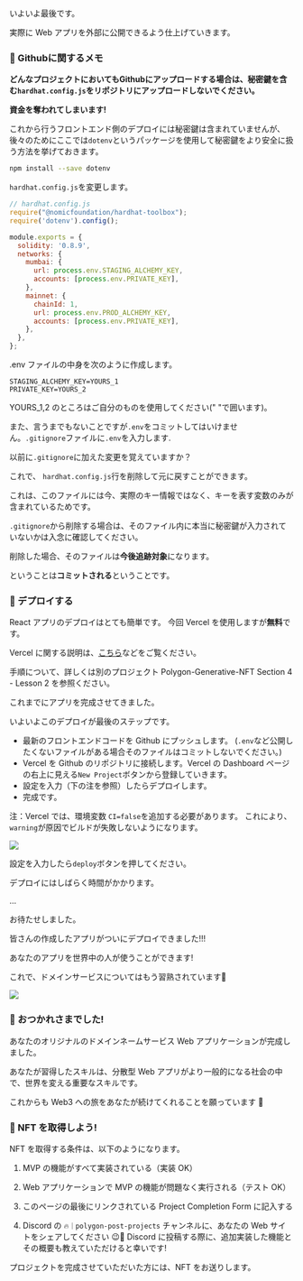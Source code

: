 いよいよ最後です。

実際に Web アプリを外部に公開できるよう仕上げていきます。

### 🙉 Githubに関するメモ

**どんなプロジェクトにおいてもGithubにアップロードする場合は、秘密鍵を含む`hardhat.config.js`をリポジトリにアップロードしないでください。**

**資金を奪われてしまいます!**

これから行うフロントエンド側のデプロイには秘密鍵は含まれていませんが、後々のためにここでは`dotenv`というパッケージを使用して秘密鍵をより安全に扱う方法を挙げておきます。

```bash
npm install --save dotenv
```

`hardhat.config.js`を変更します。

```javascript
// hardhat.config.js
require("@nomicfoundation/hardhat-toolbox");
require('dotenv').config();

module.exports = {
  solidity: '0.8.9',
  networks: {
    mumbai: {
      url: process.env.STAGING_ALCHEMY_KEY,
      accounts: [process.env.PRIVATE_KEY],
    },
    mainnet: {
      chainId: 1,
      url: process.env.PROD_ALCHEMY_KEY,
      accounts: [process.env.PRIVATE_KEY],
    },
  },
};
```

.env ファイルの中身を次のように作成します。

```
STAGING_ALCHEMY_KEY=YOURS_1
PRIVATE_KEY=YOURS_2
```
YOURS_1,2 のところはご自分のものを使用してください(" "で囲います)。

また、言うまでもないことですが`.env`をコミットしてはいけません。`.gitignore`ファイルに`.env`を入力します.

以前に`.gitignore`に加えた変更を覚えていますか？

これで、 `hardhat.config.js`行を削除して元に戻すことができます。

これは、このファイルには今、実際のキー情報ではなく、キーを表す変数のみが含まれているためです。

`.gitignore`から削除する場合は、そのファイル内に本当に秘密鍵が入力されていないかは入念に確認してください。

削除した場合、そのファイルは**今後追跡対象**になります。

ということは**コミットされる**ということです。

### 🚀 デプロイする

React アプリのデプロイはとても簡単です。 今回 Vercel を使用しますが**無料**です。

Vercel に関する説明は、[こちら](https://zenn.dev/lollipop_onl/articles/eoz-vercel-pricing-2020)などをご覧ください。

手順について、詳しくは別のプロジェクト Polygon-Generative-NFT Section 4 - Lesson 2 を参照ください。

これまでにアプリを完成させてきました。

いよいよこのデプロイが最後のステップです。



- 最新のフロントエンドコードを Github にプッシュします。 (`.env`など公開したくないファイルがある場合そのファイルはコミットしないでください。)
- Vercel を Github のリポジトリに接続します。Vercel の Dashboard ページの右上に見える`New Project`ボタンから登録していきます。
- 設定を入力（下の注を参照）したらデプロイします。
- 完成です。

注：Vercel では、環境変数 `CI=false`を追加する必要があります。 これにより、`warning`が原因でビルドが失敗しないようになります。

![](/public/images/Polygon-ENS-Domain/section-4/4_3_1.png)


設定を入力したら`deploy`ボタンを押してください。

デプロイにはしばらく時間がかかります。

…

お待たせしました。

皆さんの作成したアプリがついにデプロイできました!!!

あなたのアプリを世界中の人が使うことができます!


これで、ドメインサービスについてはもう習熟されています🎉


![](/public/images/Polygon-ENS-Domain/section-4/4_3_2.png)


### 🎉 おつかれさまでした!

あなたのオリジナルのドメインネームサービス Web アプリケーションが完成しました。

あなたが習得したスキルは、分散型 Web アプリがより一般的になる社会の中で、世界を変える重要なスキルです。

これからも Web3 への旅をあなたが続けてくれることを願っています 🚀

### 🎫 NFT を取得しよう!

NFT を取得する条件は、以下のようになります。

1. MVP の機能がすべて実装されている（実装 OK）

2. Web アプリケーションで MVP の機能が問題なく実行される（テスト OK）

3. このページの最後にリンクされている Project Completion Form に記入する

4. Discord の `🔥｜polygon-post-projects` チャンネルに、あなたの Web サイトをシェアしてください 😉🎉 Discord に投稿する際に、追加実装した機能とその概要も教えていただけると幸いです!

プロジェクトを完成させていただいた方には、NFT をお送りします。
